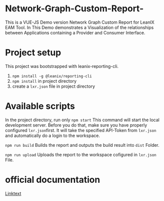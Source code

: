 # Network-Graph-Custom-Report-
This is a VUE-JS Demo version Network Graph Custom Report for LeanIX EAM Tool. In This Demo demonstrates a Visualization of the relationships between Applications containing a Provider and Consumer Interface.

# Project setup
This project was bootstrapped with leanix-reporting-cli.

1. `npm install -g @leanix/reporting-cli`
2. `npm install` in project directory
3. create a `lxr.json` file in project directory

# Available scripts
In the project directory, run only
`npm start`
This command will start the local development server. Before you do that, make sure
you have properly configured `lxr.json`first. It will take the specified API-Token from
`lxr.json` and automatically do a login to the workspace.

`npm run build`
Builds the report and outputs the build result into `dist` Folder.

`npm run upload`
Uploads the report to the workspace cofigured in `lxr.json` File. 
# official documentation
[Linktext](https://docs-eam.leanix.net/reference/build-a-custom-report)




